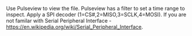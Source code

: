 Use Pulseview to view the file. Pulseview has a filter to set a time range to inspect. Apply a SPI decoder (1=CS#,2=MISO,3=SCLK,4=MOSI). If you are not familar with Serial Peripheral Interface - https://en.wikipedia.org/wiki/Serial_Peripheral_Interface.
